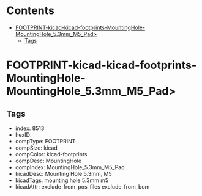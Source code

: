 



Contents
========

* [FOOTPRINT-kicad-kicad-footprints-MountingHole-MountingHole_5.3mm_M5_Pad>](#footprint-kicad-kicad-footprints-mountinghole-mountinghole_53mm_m5_pad)
	* [Tags](#tags)

# FOOTPRINT-kicad-kicad-footprints-MountingHole-MountingHole_5.3mm_M5_Pad>

## Tags

- index: 8513
- hexID: 
- oompType: FOOTPRINT
- oompSize: kicad
- oompColor: kicad-footprints
- oompDesc: MountingHole
- oompIndex: MountingHole_5.3mm_M5_Pad
- kicadDesc: Mounting Hole 5.3mm, M5
- kicadTags: mounting hole 5.3mm m5
- kicadAttr: exclude_from_pos_files exclude_from_bom
